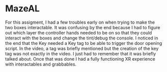 # MazeAL

For this assigment, I had a few troubles early on when trying to make the two boxes interactable. It was confusing by the end because I had to figure out which layer the controller hands needed to be on so that they could interact with the boxes and change the tint/debug the console. I noticed in the end that the Key needed a Key tag to be able to trigger the door opening script. In the video, a tag was briefly mentioned but the creation of the key tag was not exactly in the video. I just had to remember that it was briefly talked about. Once that was done I had a fully functioning XR experience with interactables and grabbables. 
